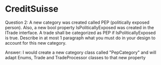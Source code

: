 # CreditSuisse

Question 2: A new category was created called PEP (politically exposed person). Also, a new bool property IsPoliticallyExposed was created in the ITrade interface. A trade shall be categorized as PEP if IsPoliticallyExposed is true. Describe in at most 1 paragraph what you must do in your design to account for this new category.

Answer: I would create a new category class called "PepCategory" and will adapt Enums, Trade and TradeProcessor classes to that new property

